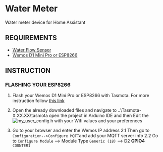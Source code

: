 # Water Meter
Water meter device for Home Assistant

## REQUIREMENTS
- [Water Flow Sensor](https://es.aliexpress.com/item/32871294401.html?spm=a2g0s.9042311.0.0.d1124c4dEI47oQ)
- [Wemos D1 Mini Pro or ESP8266](https://es.aliexpress.com/item/32803725174.html?spm=a2g0s.9042311.0.0.d1124c4dEI47oQ)

## INSTRUCTION
### FLASHING YOUR ESP8266
1. Flash your Wemos D1 Mini Pro or ESP8266 with Tasmota. For more instruction follow [this link](https://github.com/arendst/Tasmota)
2. Open the already downloaded files and navigate to ..\Tasmota-X.XX.XX\tasmota open the project in Arduino IDE and then Edit the ![my_user_config.h](https://imgur.com/a/gnUnUC4) with your Wifi values and your preferences

2. Go to your browser and enter the Wemos IP address
2.1 Then go to `Configuration-->Configure MQTT`and add your MQTT server info
2.2 Go to `Configure Module` --> Module Type `Generic (18)` --> D2  **GPIO4** `COUNTER1`
